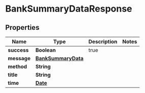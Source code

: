 
# BankSummaryDataResponse

## Properties
Name | Type | Description | Notes
------------ | ------------- | ------------- | -------------
**success** | **Boolean** | true | 
**message** | [**BankSummaryData**](BankSummaryData.md) |  | 
**method** | **String** |  | 
**title** | **String** |  | 
**time** | [**Date**](Date.md) |  | 



